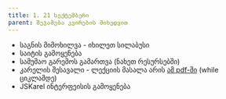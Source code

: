 ```yaml
---
title: 1. 21 სექტემბერი
parent: შეჯამება კვირების მიხედვით
---
```


- საგნის მიმოხილვა - იხილეთ სილაბუსი
- საიტის გამოყენება
- სამუშაო გარემოს გამართვა (ნახეთ რესურსებში)
- კარელის შესავალი - ლექციის მასალა არის [ამ pdf-ში](/content/files/lecture1.pdf) (while ციკლამდე)
- JSKarel ინტერფეისის გამოყენება